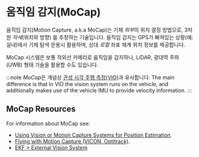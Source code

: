 # 움직임 감지(MoCap)

움직임 감지(Motion Capture, a.k.a MoCap)는 기체 *외부*의 위치 결정 방법으로, 3차원 *자세*(위치와 방향) 를 추정하는 기술입니다. 움직임 감지는 GPS가 빠져있는 상황(예: 실내)에서 기체 탐색 운용시 활용하며, 상대 *로컬* 좌표 체계 위치 정보를 제공합니다.

MoCap 시스템은 보통 적외선 카메라로 움직임을 감지하나, LiDAR, 광대역 주파(UWB) 형태 기술을 활용할 수도 있습니다.

:::note
*MoCap*은 개념상 [관성 시각 주행 측정(VIO)](../computer_vision/visual_inertial_odometry.md)과 유사합니다. The main difference is that in VIO the vision system runs on the vehicle, and additionally makes use of the vehicle IMU to provide velocity information.
:::

## MoCap Resources

For information about MoCap see:
- [Using Vision or Motion Capture Systems for Position Estimation](../ros/external_position_estimation.md). <!-- bring across info into user guide? -->
- [Flying with Motion Capture (VICON, Optitrack)](../tutorials/motion-capture-vicon-optitrack.md).  <!-- bring across info into user guide? -->
- [EKF > External Vision System](../advanced_config/tuning_the_ecl_ekf.md#external-vision-system)
